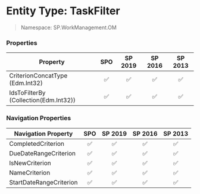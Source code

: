 # Entity Type: TaskFilter

> Namespace: SP.WorkManagement.OM

### Properties

Property | SPO | SP 2019 | SP 2016 | SP 2013
----------|:---:|:-------:|:-------:|:-------:
CriterionConcatType (Edm.Int32) | ✅ | ✅ | ✅ | ✅
IdsToFilterBy (Collection(Edm.Int32)) | ✅ | ✅ | ✅ | ✅

### Navigation Properties

Navigation Property | SPO | SP 2019 | SP 2016 | SP 2013
----------|:---:|:-------:|:-------:|:-------:
CompletedCriterion | ✅ | ✅ | ✅ | ✅
DueDateRangeCriterion | ✅ | ✅ | ✅ | ✅
IsNewCriterion | ✅ | ✅ | ✅ | ✅
NameCriterion | ✅ | ✅ | ✅ | ✅
StartDateRangeCriterion | ✅ | ✅ | ✅ | ✅